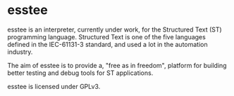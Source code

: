 esstee
======

esstee is an interpreter, currently under work, for the Structured
Text (ST) programming language. Structured Text is one of the five
languages defined in the IEC-61131-3 standard, and used a lot in the
automation industry.

The aim of esstee is to provide a, "free as in freedom", platform for
building better testing and debug tools for ST applications. 

esstee is licensed under GPLv3.
